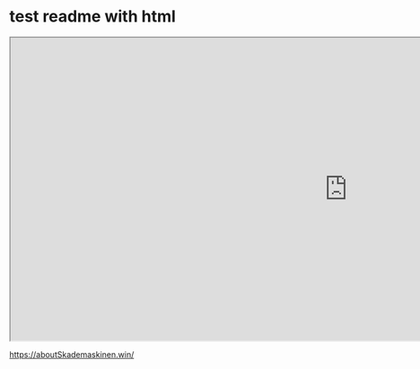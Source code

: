 # test readme with html
<iframe src="https://www.youtube.com/embed/inc1ww8Sz0I" width=1200px height="540px"></iframe>

https://aboutSkademaskinen.win/
